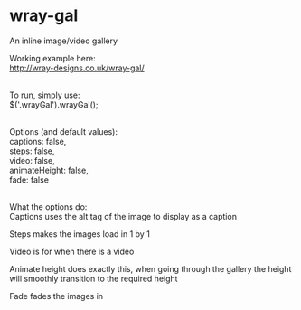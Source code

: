 # wray-gal
An inline image/video gallery

Working example here:<br />
<a href="http://wray-designs.co.uk/wray-gal/">http://wray-designs.co.uk/wray-gal/</a><br /><br />


To run, simply use:<br />
$('.wrayGal').wrayGal();
<br />
<br />

Options (and default values):<br />
  captions: false,<br />
  steps: false,<br />
  video: false,<br />
  animateHeight: false,<br />
  fade: false
<br />
<br />
 

What the options do:<br />
Captions uses the alt tag of the image to display as a caption

Steps makes the images load in 1 by 1

Video is for when there is a video 

Animate height does exactly this, when going through the gallery the height will smoothly transition to the required height

Fade fades the images in
